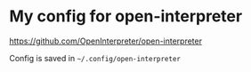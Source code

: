 # My config for open-interpreter

https://github.com/OpenInterpreter/open-interpreter

Config is saved in `~/.config/open-interpreter`
